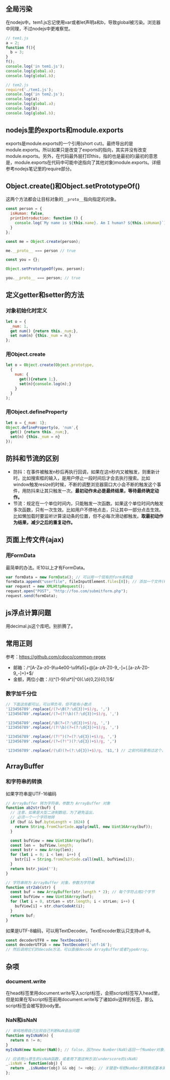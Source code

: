 ## 全局污染
在nodejs中。tem1.js忘记使用var或者let声明a和b，导致global被污染。浏览器中同理，不过nodejs中更难察觉。
```js
// tem1.js
a = 2;
function f(){
  b = 3;
}
f();
console.log('in tem1.js');
console.log(global.a);
console.log(global.b);

// tem2.js
require('./tem1.js');
console.log('in tem2.js');
console.log(a);
console.log(global.a);
console.log(b);
console.log(global.b);
```

## nodejs里的exports和module.exports
exports是module.exports的一个引用(short cut)。最终导出的是module.exports。所以如果只是改变了exports的指向，其实并没有改变module.exports。另外，在代码最外层打印this，指的也是最初的(最初的意思是，module.exports在代码中可能中途指向了其他对象)module.exports。详细参考nodejs笔记里的require部分。

## Object.create()和Object.setPrototypeOf()
这两个方法都会让目标对象的`__proto__`指向指定的对象。

```js
const person = {
  isHuman: false,
  printIntroduction: function () {
    console.log(`My name is ${this.name}. Am I human? ${this.isHuman}`);
  }
};

const me = Object.create(person);

me.__proto__ === person // true

const you = {};

Object.setPrototypeOf(you, person);

you.__proto__ === person; // true
```

## 定义getter和setter的方法

### 对象初始化时定义
```js
let o = {
  _num: 1,
  get num() {return this._num;},
  set num(n) {this._num = n;}
};
```

### 用Object.create
```js
let o = Object.create(Object.prototype,
  {
    num: {
      get(){return 1;},
      set(n){console.log(n);}
    }
  }
);
```

### 用Object.defineProperty
```js
let o = {_num: 1};
Object.defineProperty(o, 'num',{
  get() {return this._num;},
  set(n) {this._num = n}
});
```

## 防抖和节流的区别
* 防抖：在事件被触发n秒后再执行回调，如果在这n秒内又被触发，则重新计时。比如搜索框的输入，是用户停止一段时间后才会去执行搜索。比如window触发resize的时候，不断的调整浏览器窗口大小会不断的触发这个事件，用防抖来让其只触发一次。**最初动作未必是最终结果，等待最终确定动作。**
* 节流：规定在一个单位时间内，只能触发一次函数。如果这个单位时间内触发多次函数，只有一次生效。比如用户不停地点击，只让其中一部分点击生效。比如懒加载时要监听计算滚动条的位置，但不必每次滑动都触发。**取最初动作为结果，减少之后的重复动作。**

## 页面上传文件(ajax)

### 用FormData
最简单的办法。IE10以上才有FormData。

```js
var formData = new FormData(); // 可以用一个现有的form来构造
formData.append("userfile", fileInputElement.files[0]); // 添加一个文件(File对象)
var request = new XMLHttpRequest();
request.open("POST", "http://foo.com/submitform.php");
request.send(formData);
```

## js浮点计算问题
用decimal.js这个库吧。别折腾了。

## 常用正则
参考：https://github.com/cdoco/common-regex

* 邮箱：/^[A-Za-z0-9\u4e00-\u9fa5]+@[a-zA-Z0-9_-]+(\.[a-zA-Z0-9_-]+)+$/
* 金额，两位小数：/((^[1-9]\d*)|^0)(\.\d{0,2}){0,1}$/

### 数字加千分位
```js
// 下面这些都可以，可以带负号，但不能有小数点
'123456789'.replace(/(?=\B(?:\d{3})+$)/g, ',')
'123456789'.replace(/(?=(?!\b)(?:\d{3})+$)/g, ',')

'123456789'.replace(/\B(?=(?:\d{3})+$)/g, ',')
'123456789'.replace(/(?!\b)(?=(?:\d{3})+$)/g, ',')

'123456789'.replace(/(?!^)(?=(?:\d{3})+$)/g, ',')
'123456789'.replace(/(?=(?!^)(?:\d{3})+$)/g, ',')

'123456789'.replace(/(\d)(?=(?:\d{3})+$)/g, '$1,') // 之前代码里用过这个，经过长期验证
```

## ArrayBuffer

### 和字符串的转换
如果字符串是UTF-16编码
```js
// ArrayBuffer 转为字符串，参数为 ArrayBuffer 对象
function ab2str(buf) {
  // 注意，如果是大型二进制数组，为了避免溢出，
  // 必须一个一个字符地转
  if (buf && buf.byteLength < 1024) {
    return String.fromCharCode.apply(null, new Uint16Array(buf));
  }

  const bufView = new Uint16Array(buf);
  const len =  bufView.length;
  const bstr = new Array(len);
  for (let i = 0; i < len; i++) {
    bstr[i] = String.fromCharCode.call(null, bufView[i]);
  }
  return bstr.join('');
}

// 字符串转为 ArrayBuffer 对象，参数为字符串
function str2ab(str) {
  const buf = new ArrayBuffer(str.length * 2); // 每个字符占用2个字节
  const bufView = new Uint16Array(buf);
  for (let i = 0, strLen = str.length; i < strLen; i++) {
    bufView[i] = str.charCodeAt(i);
  }
  return buf;
}
```

如果是UTF-8编码，可以用TextDecoder。TextEncoder默认只支持utf-8。
```js
const decoderUTF8 = new TextDecoder();
const decoderUTF16 = new TextDecoder('utf-16');
// 然后调用它们的decode方法，可以直接decode ArrayBuffer或者TypeArray。
```

## 杂项

### document.write
在head标签里用document.write写入script标签，会把script标签写入head里，但是如果在写script标签前用document.write写了诸如div这样的标签，那么script标签会被写到body里。

### NaN和isNaN
```js
// 单纯地用自己比较自己判断NaN会出问题
function myIsNaN(n) {
  return n != n;
}
myIsNaN(new Number(NaN)); // false，因为new Number(NaN)返回一个Number对象，不是基本类型

// 应该用js原生的isNaN函数，或者用下面这种方法(underscore的isNaN)
_.isNaN = function(obj) {
  return _.isNumber(obj) && obj != +obj; // 关键是+号把Number类转换成基本类型
};
```